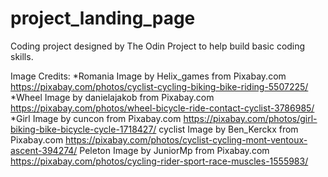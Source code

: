 # project_landing_page

Coding project designed by The Odin Project to help build basic coding skills.

Image Credits:
*Romania Image by Helix_games from Pixabay.com https://pixabay.com/photos/cyclist-cycling-biking-bike-riding-5507225/
*Wheel Image by danielajakob from Pixabay.com https://pixabay.com/photos/wheel-bicycle-ride-contact-cyclist-3786985/
\*Girl Image by cuncon from Pixabay.com https://pixabay.com/photos/girl-biking-bike-bicycle-cycle-1718427/
cyclist Image by Ben_Kerckx from Pixabay.com https://pixabay.com/photos/cyclist-cycling-mont-ventoux-ascent-394274/
Peleton Image by JuniorMp from Pixabay.com https://pixabay.com/photos/cycling-rider-sport-race-muscles-1555983/
